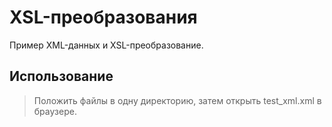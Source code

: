 # XSL-преобразования
Пример XML-данных и XSL-преобразование.

## Использование
> Положить файлы в одну директорию,
> затем открыть test_xml.xml в браузере.
